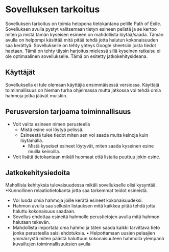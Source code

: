 # Sovelluksen tarkoitus

Sovelluksen tarkoitus on toimia helppona tietokantana pelille Path of Exile. Sovelluksen avulla pystyt valitsemaan tietyn esineen pelistä ja se kertoo miten ja mistä tämän kyseisen esineen on mahdollista löytää/saada. Tämän avulla on helpompi käsittää mitä pitää tehdä jotta halutun kokonaisuuden saa kerättyä. Sovellukselle on tehty yhteys Google sheetsiin josta tiedot haetaan. Tämä on tehty täysin harjoitus mielessä sillä kyseinen ratkaisu ei ole optimaalinen sovellukselle. Tämä on esitetty jatkokehitysideana.

## Käyttäjät
Sovelluksella ei tule olemaan käyttäjiä ensimmäisessä versiossa. Käyttäjä toiminnallisuus on hieman turha ohjelmassa mutta jatkossa voi tehdä omia hahmoja jotka jäävät muistiin.

## Perusversion tarjoama toiminnallisuus
* Voit valita esineen nimen perusteella
	* Mistä esine voi löytyä pelissä.
	* Esineestä tulee tiedot miten sen voi saada muita keinoja kuin löytämällä.
		* Mistä kyseiset esineet löytyvät, miten saada kyseinen esine muilla keinoilla.
* Voit lisätä tietokantaan mikäli huomaat että listalta puuttuu jokin esine.

## Jatkokehitysiedoita
Mahollisia kehityksia tulevaisuudessa mikäli sovellukselle olisi kysyntää.
*Kunnollinen relaatiotietokanta jotta saa tarkemmat teidot esineistä.
* Voi luoda omia hahmoja joille kerätä esineet kokonaisuudeksi.
* Hahmon avulla saa selkeän listauksen mitä kaikkea pitää tehdä jotta haluttu kokonaisuus saadaan.
* Sovellus ehdottaa esineitä hahmolle perustietojen avulla mitä hahmon halutaan tekevän.
* Mahdollista importata oma hahmo ja täten saada kaikki tarvittava tieto jonka perusteella saisi ehdotuksia.
•	Helpottamaan uusien pelaajien ymmärrystä miten päästä haluttuun kokonaisuuteen hahmolla ylempänä kuvailtujen toiminnallisuuksien avulla
